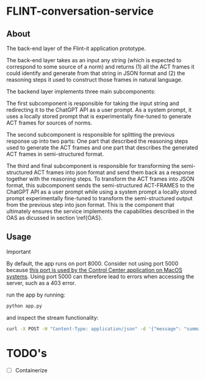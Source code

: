 # FLINT-conversation-service

## About
The back-end layer of the Flint-it application prototype.

The back-end layer takes as an input any string (which is expected to correspond to some source of a norm) and returns (1) all the ACT frames it could identify and generate from that string in JSON format and (2) the reasoning steps it used to construct those frames in natural language. 

The backend layer implements three main subcomponents: 

The first subcomponent is responsible for taking the input string and redirecting it to the ChatGPT API as a user prompt. As a system prompt, it uses a locally stored prompt that is experimentally fine-tuned to generate ACT frames for sources of norms. 

The second subcomponent is responsible for splitting the previous response up into  two parts: One part that described the reasoning steps used to generate the ACT frames and one part that describes the generated ACT frames in semi-structured format. 

The third and final subcomponent is responsible for transforming the semi-structured ACT frames into json format and send them back as a response together with the reasoning steps. To transform the ACT frames into JSON format, this subcomponent sends the semi-structured ACT-FRAMES to the ChatGPT API as a user prompt while using a system prompt a locally stored prompt experimentally fine-tuned to transform the semi-structured output from the previous step into json format. This is the component that ultimately ensures the service implements the capabilities described in the OAS as dicussed in section \ref{OAS}.



## Usage
> [!IMPORTANT]
> By default, the app runs on port 8000. Consider not using port 5000 because [this port is used by the Control Center application on MacOS systems](https://stackoverflow.com/questions/72795799/how-to-solve-403-error-with-flask-in-python). Using port 5000 can therefore lead to errors when accessing the server, such as a 403 error.

run the app by running:
```bash
python app.py
```

and inspect the stream functionality:

```bash
curl -X POST -H "Content-Type: application/json" -d '{"message": "summarize the history of the US in 500 words"}' http://localhost:5000/stream_reasoning
```


# TODO's
- [ ] Containerize